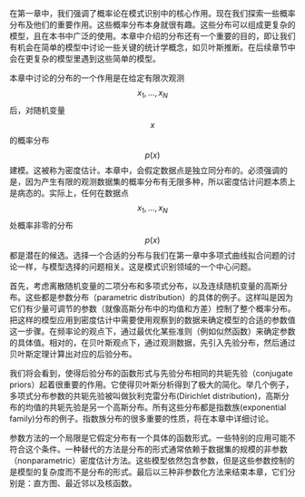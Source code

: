 在第一章中，我们强调了概率论在模式识别中的核心作用。现在我们探索一些概率分布及他们的重要作用。这些概率分布本身就很有趣。这些分布可以组成更复杂的模型，且在本书中广泛的使用。本章中介绍的分布还有一个重要的目的，即让我们有机会在简单的模型中讨论一些关键的统计学概念，如贝叶斯推断。在后续章节中会在更复杂的模型里遇到这些简单的模型。    

本章中讨论的分布的一个作用是在给定有限次观测$$ x_1,...,x_N $$后，对随机变量$$ x $$的概率分布$$ p(x) $$建模。这被称为密度估计。本章中，会假定数据点是独立同分布的。必须强调的是，因为产生有限的观测数据集的概率分布有无限多种，所以密度估计问题本质上是病态的。实际上，任何在数据点$$ x_1,...,x_N $$处概率非零的分布$$ p(x) $$都是潜在的候选。选择一个合适的分布与我们在第一章中多项式曲线拟合问题的讨论一样，与模型选择的问题相关。这是模式识别领域的一个中心问题。    

首先，考虑离散随机变量的二项分布和多项式分布，以及连续随机变量的高斯分布。这些都是参数分布（parametric distribution）的具体的例子。这样叫是因为它们有少量可调节的参数（就像高斯分布中的均值和方差）控制了整个概率分布。把这样的模型应用到密度估计中需要使用观察到的数据来确定模型的合适的参数值这一步骤。在频率论的观点下，通过最优化某些准则（例如似然函数）来确定参数的具体值。相对的，在贝叶斯观点下，通过观测数据，先引入先验分布，然后通过贝叶斯定理计算出对应的后验分布。    

我们将会看到，使得后验分布的函数形式与先验分布相同的共轭先验（conjugate priors）起着很重要的作用。它使得贝叶斯分析得到了极大的简化。举几个例子，多项式分布参数的共轭先验被叫做狄利克雷分布(Dirichlet distribution)，高斯分布的均值的共轭先验是另一个高斯分布。所有这些分布都是指数族(exponential family)分布的例子。指数族分布的很多重要的性质，将在本章中详细讨论。    

参数方法的一个局限是它假定分布有一个具体的函数形式。一些特别的应用可能不符合这个条件。一种替代的方法是分布的形式通常依赖于数据集的规模的非参数（nonparametric）密度估计方法。这些模型依然包含参数，但是这些参数控制的是模型的复杂度而不是分布的形式。最后以三种非参数化方法来结束本章，它们分别是：直方图、最近邻以及核函数。
